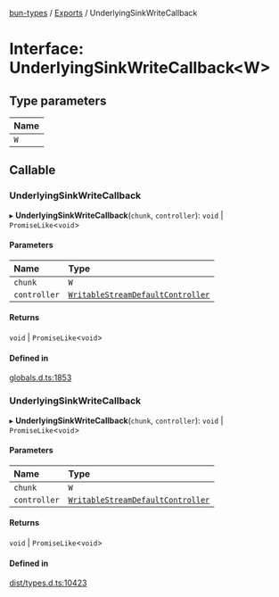 [bun-types](../README.md) / [Exports](../modules.md) / UnderlyingSinkWriteCallback

# Interface: UnderlyingSinkWriteCallback<W\>

## Type parameters

| Name |
| :------ |
| `W` |

## Callable

### UnderlyingSinkWriteCallback

▸ **UnderlyingSinkWriteCallback**(`chunk`, `controller`): `void` \| `PromiseLike`<`void`\>

#### Parameters

| Name | Type |
| :------ | :------ |
| `chunk` | `W` |
| `controller` | [`WritableStreamDefaultController`](../modules.md#writablestreamdefaultcontroller) |

#### Returns

`void` \| `PromiseLike`<`void`\>

#### Defined in

[globals.d.ts:1853](https://github.com/valgaze/bun-types/blob/5e53f27/globals.d.ts#L1853)

### UnderlyingSinkWriteCallback

▸ **UnderlyingSinkWriteCallback**(`chunk`, `controller`): `void` \| `PromiseLike`<`void`\>

#### Parameters

| Name | Type |
| :------ | :------ |
| `chunk` | `W` |
| `controller` | [`WritableStreamDefaultController`](../modules.md#writablestreamdefaultcontroller) |

#### Returns

`void` \| `PromiseLike`<`void`\>

#### Defined in

[dist/types.d.ts:10423](https://github.com/valgaze/bun-types/blob/5e53f27/dist/types.d.ts#L10423)
